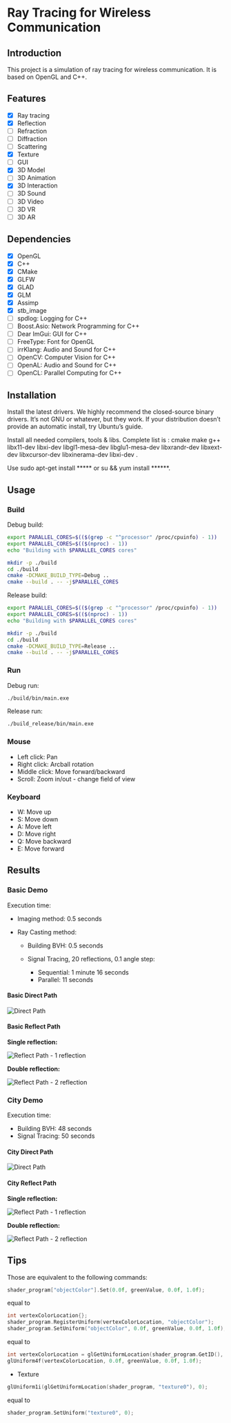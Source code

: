 # Ray Tracing for Wireless Communication

## Introduction

This project is a simulation of ray tracing for wireless communication. It is based on OpenGL and C++.

## Features

- [x] Ray tracing
- [x] Reflection
- [ ] Refraction
- [ ] Diffraction
- [ ] Scattering
- [x] Texture
- [ ] GUI
- [x] 3D Model
- [ ] 3D Animation
- [x] 3D Interaction
- [ ] 3D Sound
- [ ] 3D Video
- [ ] 3D VR
- [ ] 3D AR

## Dependencies

- [x] OpenGL
- [x] C++
- [x] CMake
- [x] GLFW
- [x] GLAD
- [x] GLM
- [x] Assimp
- [x] stb_image
- [ ] spdlog: Logging for C++
- [ ] Boost.Asio: Network Programming for C++
- [ ] Dear ImGui: GUI for C++
- [ ] FreeType: Font for OpenGL
- [ ] irrKlang: Audio and Sound for C++
- [ ] OpenCV: Computer Vision for C++
- [ ] OpenAL: Audio and Sound for C++
- [ ] OpenCL: Parallel Computing for C++

## Installation

Install the latest drivers. We highly recommend the closed-source binary drivers. It’s not GNU or whatever, but they work. If your distribution doesn’t provide an automatic install, try Ubuntu’s guide.

Install all needed compilers, tools & libs. Complete list is : cmake make g++ libx11-dev libxi-dev libgl1-mesa-dev libglu1-mesa-dev libxrandr-dev libxext-dev libxcursor-dev libxinerama-dev libxi-dev .

Use sudo apt-get install ***** or su && yum install ******.

## Usage

### Build

Debug build:

```bash
export PARALLEL_CORES=$(($(grep -c "^processor" /proc/cpuinfo) - 1))
export PARALLEL_CORES=$(($(nproc) - 1))
echo "Building with $PARALLEL_CORES cores"

mkdir -p ./build
cd ./build
cmake -DCMAKE_BUILD_TYPE=Debug ..
cmake --build . -- -j$PARALLEL_CORES
```

Release build:

```bash
export PARALLEL_CORES=$(($(grep -c "^processor" /proc/cpuinfo) - 1))
export PARALLEL_CORES=$(($(nproc) - 1))
echo "Building with $PARALLEL_CORES cores"

mkdir -p ./build
cd ./build
cmake -DCMAKE_BUILD_TYPE=Release ..
cmake --build . -- -j$PARALLEL_CORES
```

### Run

Debug run:

```bash
./build/bin/main.exe
```

Release run:

```bash
./build_release/bin/main.exe
```

### Mouse

- Left click: Pan
- Right click: Arcball rotation
- Middle click: Move forward/backward
- Scroll: Zoom in/out - change field of view

### Keyboard

- W: Move up
- S: Move down
- A: Move left
- D: Move right
- Q: Move backward
- E: Move forward

## Results

### Basic Demo

Execution time:

- Imaging method: 0.5 seconds
- Ray Casting method:

  - Building BVH: 0.5 seconds
  - Signal Tracing, 20 reflections, 0.1 angle step:

    - Sequential: 1 minute 16 seconds
    - Parallel: 11 seconds

#### Basic Direct Path

![Direct Path](https://github.com/hieutrungle/signal-tracer/blob/main/assets/images/basic_demo/direct.png)

#### Basic Reflect Path

**Single reflection:**

![Reflect Path - 1 reflection](https://github.com/hieutrungle/signal-tracer/blob/main/assets/images/basic_demo/reflect1.png)

**Double reflection:**

![Reflect Path - 2 reflection](https://github.com/hieutrungle/signal-tracer/blob/main/assets/images/basic_demo/reflect2.png)

### City Demo

Execution time:

- Building BVH: 48 seconds
- Signal Tracing: 50 seconds

#### City Direct Path

![Direct Path](https://github.com/hieutrungle/signal-tracer/blob/main/assets/images/city_demo/direct.png)

#### City Reflect Path

**Single reflection:**

![Reflect Path - 1 reflection](https://github.com/hieutrungle/signal-tracer/blob/main/assets/images/city_demo/reflect1.png)

**Double reflection:**

![Reflect Path - 2 reflection](https://github.com/hieutrungle/signal-tracer/blob/main/assets/images/city_demo/reflect2.png)

## Tips

Those are equivalent to the following commands:

```cpp
shader_program["objectColor"].Set(0.0f, greenValue, 0.0f, 1.0f);
```

equal to

```cpp
int vertexColorLocation{};
shader_program.RegisterUniform(vertexColorLocation, "objectColor");
shader_program.SetUniform("objectColor", 0.0f, greenValue, 0.0f, 1.0f);
```

equal to

```cpp
int vertexColorLocation = glGetUniformLocation(shader_program.GetID(), "objectColor");
glUniform4f(vertexColorLocation, 0.0f, greenValue, 0.0f, 1.0f);
```

- Texture

```cpp
glUniform1i(glGetUniformLocation(shader_program, "texture0"), 0);
```

equal to

```cpp
shader_program.SetUniform("texture0", 0);
```



<!-- // // TODO: Setup world that contains all the objects' triangles similar to the HittableList class in Ray Tracing in One Weekend. This HittableList is a wrapper of all meshes from all models. The BVHMap is a wrapper of all triangles from all meshes. The BVHMap is used to accelerate the intersection test between a ray and the triangles. The HittableList is used to find the closest intersection point between a ray and the triangles.

// // TODO: Setup a world.


/*
    HittableList model{};
    auto material = make_shared<Material>(attributes);
    model.add(make_shared<Triangle>(p1, p2, p3, material));

    ------------------------------------------
    BVH constructor
    BVH(const std::vector<shared_ptr<Hittable>>& src_objects, size_t start, size_t end) { init BVH structure }
    BVH(const HittableList& model) : BVH{ model.objects(), 0, model.objects().size() } {}

    There are two ways to initialize a BVH:
    1. Initialize a BVH with a HittableList object (a model).
    2. Initialize a BVH with a vector of shared_ptr<Hittable> objects (shared pointers of all triangles).

    we choose the first method. Initialize a model object with all triangles from all meshes. Then initialize a BVH with the model object.
    ------------------------------------------

    std::shared_ptr<BVH> bvh = std::make_shared<BVH>(model);

    ------------------------------------------
    There can be many model we want to render. We can store all models in a vector that is a member of the world object (a bigger HittableList).
    HittableList member variable:
    std::vector<shared_ptr<Hittable>> m_objects{};

    Child class of Hittable:
        class BVH : public
        class Triangle : public
        class HittableList : public
    ------------------------------------------

    HittableList model1{};
    auto material1 = make_shared<Material>(attributes1);
    model1.add(make_shared<Triangle>(p11, p12, p13, material1));

    HittableList model2{};
    auto material2 = make_shared<Material>(attributes2);
    model2.add(make_shared<Triangle>(p21, p22, p23, material2));

    std::shared_ptr<BVH> bvh1 = std::make_shared<BVH>(model1);
    std::shared_ptr<BVH> bvh2 = std::make_shared<BVH>(model2);

    std::vector<std::shared_ptr<Hittable>> models{};
    models.push_back(bvh1);
    models.push_back(bvh2);

    HittalbeList world{};
    world.add(models);

    world.intersect(ray, interval, record);

    ------------------------------------------
    When calling world.intersect(), the world object will call the intersect() function of each model object. The model object, which is a BVH, will perform the intersection test between the ray and and its AABB.
    If the ray intersects with the AABB, the BVH object will call the intersect() function of its left and right child nodes. The left and right child nodes are either BVH objects or Triangle objects (leaf nodes are triangles).
    If the traversal arrives at a leaf node (a triangle) of the BVH structure, that Triangle object will call its intersect() function to record the intersection information to the IntersectRecord object.
    ------------------------------------------
*/

/*
    // TODO: Implement reflective paths based on mirror reflection.
*/ -->
